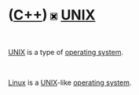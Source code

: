



 

 

 

 

 

([C++](Cpp.htm)) ![Unix](PicUnix.png) [UNIX](CppUnix.htm)
=========================================================

 

[UNIX](CppUnix.htm) is a type of [operating system](CppOs.htm).

 

[Linux](CppLinux.htm) is a [UNIX](CppUnix.htm)-like [operating
system](CppOs.htm).

 

 

 

 

 





 



